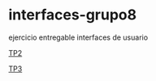 # interfaces-grupo8
ejercicio entregable interfaces de usuario

<p><a href="TP2">TP2</a></p>
<p><a href="TP3">TP3</a></p>
